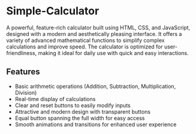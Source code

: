 # Simple-Calculator
A powerful, feature-rich calculator built using HTML, CSS, and JavaScript, designed with a modern and aesthetically pleasing interface. It offers a variety of advanced mathematical functions to simplify complex calculations and improve speed. The calculator is optimized for user-friendliness, making it ideal for daily use with quick and easy interactions.

## Features
* Basic arithmetic operations (Addition, Subtraction, Multiplication, Division)
* Real-time display of calculations
* Clear and reset buttons to easily modify inputs
* Attractive and modern design with transparent buttons
* Equal button spanning the full width for easy access
* Smooth animations and transitions for enhanced user experience
